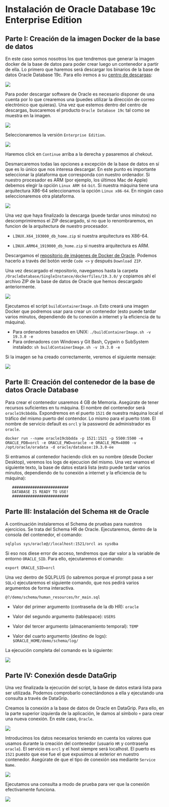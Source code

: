 Instalación de Oracle Database 19c Enterprise Edition
========================================================

## Parte I: Creación de la imagen Docker de la base de datos

En este caso somos nosotros los que tendremos que generar la imagen docker de la base de datos para poder crear luego un contenedor a partir de ella. Lo primero que haremos será descargar los binarios de la base de datos Oracle Database 19c. Para ello iremos a su [centro de descargas](https://www.oracle.com/es/downloads/):

<img src="https://raw.githubusercontent.com/UnirCs/BBDD-PER8263-2324/master/Tema_1/00_Resources/imgs/ora1_download.png">

Para poder descargar software de Oracle es necesario disponer de una cuenta por lo que crearemos una (puedes utilizar la dirección de correo electrónico que quieras). Una vez que estemos dentro del centro de descargas, buscaremos el producto ``Oracle Database 19c`` tal como se muestra en la imagen.

<img src="https://raw.githubusercontent.com/UnirCs/BBDD-PER8263-2324/master/Tema_1/00_Resources/imgs/ora2_download.png">

Seleccionaremos la versión ``Enterprise Edition``.

<img src="https://raw.githubusercontent.com/UnirCs/BBDD-PER8263-2324/master/Tema_1/00_Resources/imgs/ora3_download.png">

Haremos click en ``Continue`` arriba a la derecha y pasaremos al chekout.

Desmarcaremos todas las opciones a excepción de la base de datos en sí que es lo único que nos interesa descargar. En este punto es importante seleccionar la plataforma que corresponda con nuestro ordenador. Si nuestro procesador es ARM (por ejemplo, los últimos Mac de Apple) debemos elegir la opción ``Linux ARM 64-bit``. Si nuestra máquina tiene una arquitectura X86-64 seleccionamos la opción ``Linux x86-64``. En ningún caso seleccionaremos otra plataforma.

<img src="https://raw.githubusercontent.com/UnirCs/BBDD-PER8263-2324/master/Tema_1/00_Resources/imgs/ora4_download.png">

Una vez que haya finalizado la descarga (puede tardar unos minutos) no descomprimiremos el ZIP descargado, si no que lo renombraremos, en funcion de la arquitectura de nuestro procesador.
     
 - ``LINUX.X64_193000_db_home.zip`` si nuestra arquitectura es X86-64.

 - ``LINUX.ARM64_1919000_db_home.zip`` si nuestra arquitectura es ARM. 

Descargamos el [repositorio de imágenes de Docker de Oracle](https://github.com/oracle/docker-images). Podemos hacerlo a través del botón verde ``Code <>`` y después ``Download ZIP``. 

Una vez descargado el repositorio, navegamos hasta la carpeta ``/OracleDatabase/SingleInstance/dockerfiles/19.3.0/`` y copiamos ahí el archivo ZIP de la base de datos de Oracle que hemos descargado anteriormente.

<img src="https://raw.githubusercontent.com/UnirCs/BBDD-PER8263-2324/master/Tema_1/00_Resources/imgs/ora5_folder.png">

Ejecutamos el script ``buildContainerImage.sh`` Esto creará una imagen Docker que podremos usar para crear un contenedor (esto puede tardar varios minutos, dependiendo de tu conexión a internet y la eficiencia de tu máquina).
   
 - Para ordenadores basados en UNIX: ``./buildContainerImage.sh -v 19.3.0 -e``
 - Para ordenadores con Windows y Git Bash, Cygwin o SubSystem instalado: ``sh buildContainerImage.sh -v 19.3.0 -e``

Si la imagen se ha creado correctamente, veremos el siguiente mensaje:

<img src="https://raw.githubusercontent.com/UnirCs/BBDD-PER8263-2324/master/Tema_1/00_Resources/imgs/ora6_build.png">

## Parte II: Creación del contenedor de la base de datos Oracle Database

Para crear el contenedor usaremos 4 GB de Memoria. Asegúrate de tener recursos suficientes en tu máquina. El nombre del contenedor será ``oracle19cbbdda``. Expondremos en el puerto ``1521`` de nuestra máquina local el tráfico del mismo puerto del contendor. Lo mismo para el puerto ``5500``. El nombre de servicio default es ``orcl`` y la password de administrador es ``oracle``.

    docker run --name oracle19cbbdda -p 1521:1521 -p 5500:5500 -e ORACLE_PDB=orcl -e ORACLE_PWD=oracle -e ORACLE_MEM=4000 -v /opt/oracle/oradata -d oracle/database:19.3.0-ee

Si entramos al contenedor haciendo click en su nombre (desde Docker Desktop), veremos los logs de ejecucion del mismo. Una vez veamos el siguiente texto, la base de datos estará lista (esto puede tardar varios minutos, dependiendo de tu conexión a internet y la eficiencia de tu máquina):

       #########################
       DATABASE IS READY TO USE!
       #########################

## Parte III: Instalación del Schema ``HR`` de Oracle

A continuación instalaremos el Schema de pruebas para nuestros ejercicios. Se trata del Schema HR de Oracle. Ejecutaremos, dentro de la consola del contenedor, el comando:
       
    sqlplus sys/oracle@//localhost:1521/orcl as sysdba

Si eso nos diese error de acceso, tendremos que dar valor a la variable de entorno ``ORACLE_SID``. Para ello, ejecutaremos el comando:

    export ORACLE_SID=orcl

Una vez dentro de SQLPLUS (lo sabremos porque el prompt pasa a ser ``SQL>``) ejecutaremos el siguiente comando, que nos pedirá varios argumentos de forma interactiva.

    @?/demo/schema/human_resources/hr_main.sql
    
 - Valor del primer argumento (contraseña de la db HR): ``oracle``

 - Valor del segundo argumento (tablespace): ``USERS``

 - Valor del tercer argumento (almacenamiento temporal): ``TEMP``

 - Valor del cuarto argumento (destino de logs): ``$ORACLE_HOME/demo/schema/log/``

La ejecución completa del comando es la siguiente:

<img src="https://raw.githubusercontent.com/UnirCs/BBDD-PER8263-2324/master/Tema_1/00_Resources/imgs/ora7_conexionCreacionHr.png">

## Parte IV: Conexión desde DataGrip

Una vez finalizada la ejecución del script, la base de datos estará lista para ser utilizada. Podemos comprobarlo conectándonos a ella y ejecutando una consulta a través de DataGrip.

Creamos la conexión a la base de datos de Oracle en DataGrip. Para ello, en la parte superior izquierda de la aplicación, le damos al símbolo ``+`` para crear una nueva conexión. En este caso, ``Oracle``.
     
<img src="https://raw.githubusercontent.com/UnirCs/BBDD-PER8263-2324/master/Tema_1/00_Resources/imgs/ora8_datagrip.png">

Introducimos los datos necesarios teniendo en cuenta los valores que usamos durante la creación del contenedor (usuario ``HR`` y contraseña ``oracle``). El servicio es ``orcl`` y el host siempre será localhost. El puerto es ``1521`` puesto que ese fue el que expusimos al exterior en nuestro contenedor. Asegúrate de que el tipo de conexión sea mediante ``Service Name``.
     
<img src="https://raw.githubusercontent.com/UnirCs/BBDD-PER8263-2324/master/Tema_1/00_Resources/imgs/ora9_datagrip.png">

Ejecutamos una consulta a modo de prueba para ver que la conexión efectivamente funciona.
     
<img src="https://raw.githubusercontent.com/UnirCs/BBDD-PER8263-2324/master/Tema_1/00_Resources/imgs/ora10_datagrip.png">